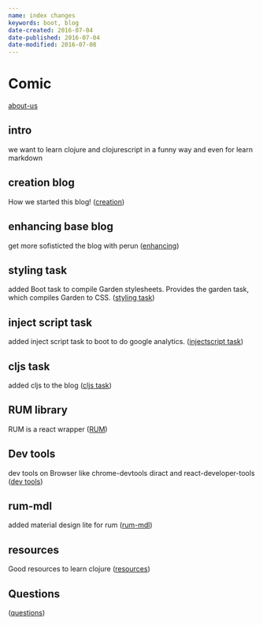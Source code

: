 ```yaml
---
name: index changes
keywords: boot, blog
date-created: 2016-07-04
date-published: 2016-07-04
date-modified: 2016-07-08
---
```


# Comic

[about-us](/about.html)


## intro
we want to learn clojure and clojurescript in a funny way
and even for learn markdown

## creation blog
How we started this blog! ([creation](/creation.html))

## enhancing base blog
get more sofisticted the blog with perun ([enhancing](/enhancing.html))

## styling task
added Boot task to compile Garden stylesheets.
Provides the garden task, which compiles Garden to CSS. ([styling task](/styling.html))

## inject script task
added inject script task to boot to do google analytics. ([injectscript task](/injectscript.html))

## cljs task
added cljs to the blog ([cljs task](/cljs.html))



## RUM library
RUM is a react wrapper  ([RUM](/rum.html))

## Dev tools
dev tools on Browser like chrome-devtools diract and react-developer-tools  ([dev tools](/devtools.html))


## rum-mdl
added material design lite for rum  ([rum-mdl](/rummdl.html))


## resources
Good resources to learn clojure ([resources](/resources.html))

## Questions
([questions](/questions.html))
